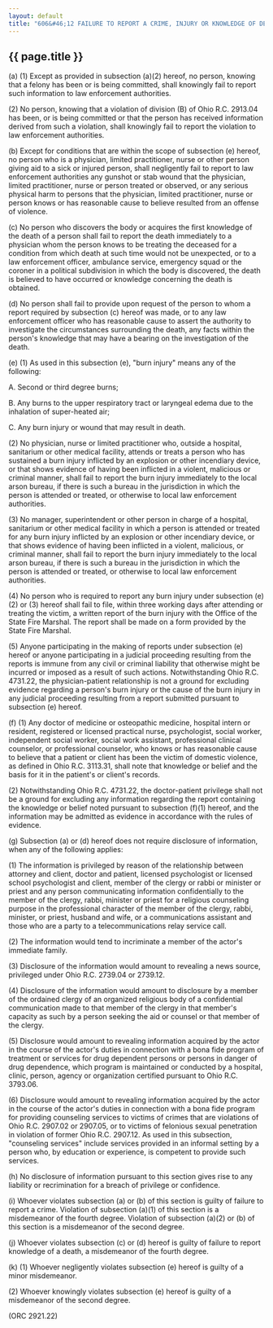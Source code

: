 ```yaml
---
layout: default
title: "606&#46;12 FAILURE TO REPORT A CRIME, INJURY OR KNOWLEDGE OF DEATH."
---
```


{{ page.title }}
----------------

(a)  (1) Except as provided in subsection (a)(2) hereof, no person, knowing that a felony has been or is being committed, shall knowingly fail to report such information to law enforcement authorities.

(2) No person, knowing that a violation of division (B) of Ohio R.C. 2913.04 has been, or is being committed or that the person has received information derived from such a violation, shall knowingly fail to report the violation to law enforcement authorities.

(b) Except for conditions that are within the scope of subsection (e) hereof, no person who is a physician, limited practitioner, nurse or other person giving aid to a sick or injured person, shall negligently fail to report to law enforcement authorities any gunshot or stab wound that the physician, limited practitioner, nurse or person treated or observed, or any serious physical harm to persons that the physician, limited practitioner, nurse or person knows or has reasonable cause to believe resulted from an offense of violence.

(c) No person who discovers the body or acquires the first knowledge of the death of a person shall fail to report the death immediately to a physician whom the person knows to be treating the deceased for a condition from which death at such time would not be unexpected, or to a law enforcement officer, ambulance service, emergency squad or the coroner in a political subdivision in which the body is discovered, the death is believed to have occurred or knowledge concerning the death is obtained.

(d) No person shall fail to provide upon request of the person to whom a report required by subsection (c) hereof was made, or to any law enforcement officer who has reasonable cause to assert the authority to investigate the circumstances surrounding the death, any facts within the person's knowledge that may have a bearing on the investigation of the death.

(e) (1) As used in this subsection (e), &quot;burn injury&quot; means any of the following:

  A. Second or third degree burns;

  B. Any burns to the upper respiratory tract or laryngeal edema due to the inhalation of super-heated air;

  C. Any burn injury or wound that may result in death.

(2) No physician, nurse or limited practitioner who, outside a hospital, sanitarium or other medical facility, attends or treats a person who has sustained a burn injury inflicted by an explosion or other incendiary device, or that shows evidence of having been inflicted in a violent, malicious or criminal manner, shall fail to report the burn injury immediately to the local arson bureau, if there is such a bureau in the jurisdiction in which the person is attended or treated, or otherwise to local law enforcement authorities.

(3) No manager, superintendent or other person in charge of a hospital, sanitarium or other medical facility in which a person is attended or treated for any burn injury inflicted by an explosion or other incendiary device, or that shows evidence of having been inflicted in a violent, malicious, or criminal manner, shall fail to report the burn injury immediately to the local arson bureau, if there is such a bureau in the jurisdiction in which the person is attended or treated, or otherwise to local law enforcement authorities.

(4) No person who is required to report any burn injury under subsection (e)(2) or (3) hereof shall fail to file, within three working days after attending or treating the victim, a written report of the burn injury with the Office of the State Fire Marshal. The report shall be made on a form provided by the State Fire Marshal.

(5) Anyone participating in the making of reports under subsection (e) hereof or anyone participating in a judicial proceeding resulting from the reports is immune from any civil or criminal liability that otherwise might be incurred or imposed as a result of such actions. Notwithstanding Ohio R.C. 4731.22, the physician-patient relationship is not a ground for excluding evidence regarding a person's burn injury or the cause of the burn injury in any judicial proceeding resulting from a report submitted pursuant to subsection (e) hereof.

(f) (1) Any doctor of medicine or osteopathic medicine, hospital intern or resident, registered or licensed practical nurse, psychologist, social worker, independent social worker, social work assistant, professional clinical counselor, or professional counselor, who knows or has reasonable cause to believe that a patient or client has been the victim of domestic violence, as defined in Ohio R.C. 3113.31, shall note that knowledge or belief and the basis for it in the patient's or client's records.

(2) Notwithstanding Ohio R.C. 4731.22, the doctor-patient privilege shall not be a ground for excluding any information regarding the report containing the knowledge or belief noted pursuant to subsection (f)(1) hereof, and the information may be admitted as evidence in accordance with the rules of evidence.

(g) Subsection (a) or (d) hereof does not require disclosure of information, when any of the following applies:

(1) The information is privileged by reason of the relationship between attorney and client, doctor and patient, licensed psychologist or licensed school psychologist and client, member of the clergy or rabbi or minister or priest and any person communicating information confidentially to the member of the clergy, rabbi, minister or priest for a religious counseling purpose in the professional character of the member of the clergy, rabbi, minister, or priest, husband and wife, or a communications assistant and those who are a party to a telecommunications relay service call.

(2) The information would tend to incriminate a member of the actor's immediate family.

(3) Disclosure of the information would amount to revealing a news source, privileged under Ohio R.C. 2739.04 or 2739.12.

(4) Disclosure of the information would amount to disclosure by a member of the ordained clergy of an organized religious body of a confidential communication made to that member of the clergy in that member's capacity as such by a person seeking the aid or counsel or that member of the clergy.

(5) Disclosure would amount to revealing information acquired by the actor in the course of the actor's duties in connection with a bona fide program of treatment or services for drug dependent persons or persons in danger of drug dependence, which program is maintained or conducted by a hospital, clinic, person, agency or organization certified pursuant to Ohio R.C. 3793.06.

(6) Disclosure would amount to revealing information acquired by the actor in the course of the actor's duties in connection with a bona fide program for providing counseling services to victims of crimes that are violations of Ohio R.C. 2907.02 or 2907.05, or to victims of felonious sexual penetration in violation of former Ohio R.C. 2907.12. As used in this subsection, &quot;counseling services&quot; include services provided in an informal setting by a person who, by education or experience, is competent to provide such services.

(h) No disclosure of information pursuant to this section gives rise to any liability or recrimination for a breach of privilege or confidence.

(i) Whoever violates subsection (a) or (b) of this section is guilty of failure to report a crime. Violation of subsection (a)(1) of this section is a misdemeanor of the fourth degree. Violation of subsection (a)(2) or (b) of this section is a misdemeanor of the second degree.

(j)  Whoever violates subsection (c) or (d) hereof is guilty of failure to report knowledge of a death, a misdemeanor of the fourth degree. 

(k) (1) Whoever negligently violates subsection (e) hereof is guilty of a minor misdemeanor.

(2) Whoever knowingly violates subsection (e) hereof is guilty of a misdemeanor of the second degree.

  (ORC 2921.22)